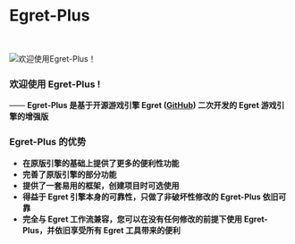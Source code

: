 # Egret-Plus

<br>

![欢迎使用Egret-Plus！](amWiki/images/logo.png "欢迎使用Egret-Plus！")

### 欢迎使用 Egret-Plus !
—— **Egret-Plus 是基于开源游戏引擎 Egret ([GitHub](https://github.com/egret-labs/egret-core)) 二次开发的 Egret 游戏引擎的增强版**
### Egret-Plus 的优势
- **在原版引擎的基础上提供了更多的便利性功能**
- **完善了原版引擎的部分功能**
- **提供了一套易用的框架，创建项目时可选使用**
- **得益于 Egret 引擎本身的可靠性，只做了非破坏性修改的 Egret-Plus 依旧可靠**
- **完全与 Egret 工作流兼容，您可以在没有任何修改的前提下使用 Egret-Plus，并依旧享受所有 Egret 工具带来的便利**